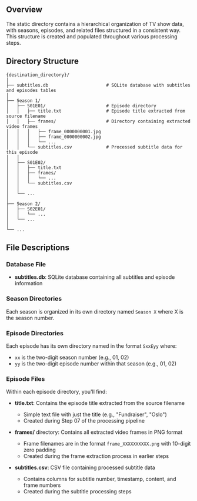## Overview

The static directory contains a hierarchical organization of TV show data, with seasons, episodes, and related files structured in a consistent way. This structure is created and populated throughout various processing steps.

## Directory Structure

```
{destination_directory}/
│
├── subtitles.db                      # SQLite database with subtitles and episodes tables
│
├── Season 1/
│   ├── S01E01/                       # Episode directory
│   │   ├── title.txt                 # Episode title extracted from source filename
│   │   ├── frames/                   # Directory containing extracted video frames
│   │   │   ├── frame_0000000001.jpg
│   │   │   ├── frame_0000000002.jpg
│   │   │   └── ...
│   │   └── subtitles.csv             # Processed subtitle data for this episode
│   │
│   ├── S01E02/
│   │   ├── title.txt
│   │   ├── frames/
│   │   │   └── ...
│   │   └── subtitles.csv
│   │
│   └── ...
│
├── Season 2/
│   ├── S02E01/
│   │   └── ...
│   └── ...
│
└── ...
```

## File Descriptions

### Database File

- **subtitles.db**: SQLite database containing all subtitles and episode information

### Season Directories

Each season is organized in its own directory named `Season X` where X is the season number.

### Episode Directories

Each episode has its own directory named in the format `SxxEyy` where:
- `xx` is the two-digit season number (e.g., 01, 02)
- `yy` is the two-digit episode number within that season (e.g., 01, 02)

### Episode Files

Within each episode directory, you'll find:

- **title.txt**: Contains the episode title extracted from the source filename
  - Simple text file with just the title (e.g., "Fundraiser", "Oslo")
  - Created during Step 07 of the processing pipeline

- **frames/** directory: Contains all extracted video frames in PNG format
  - Frame filenames are in the format `frame_XXXXXXXXXX.png` with 10-digit zero padding
  - Created during the frame extraction process in earlier steps

- **subtitles.csv**: CSV file containing processed subtitle data
  - Contains columns for subtitle number, timestamp, content, and frame numbers
  - Created during the subtitle processing steps
